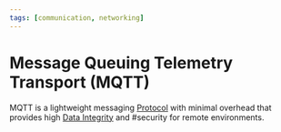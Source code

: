 ```yaml
---
tags: [communication, networking]
---
```


# Message Queuing Telemetry Transport (MQTT)

MQTT is a lightweight messaging [Protocol](202209302229.md) with minimal
overhead that provides high [Data Integrity](202210040913.md) and #security for
remote environments.
